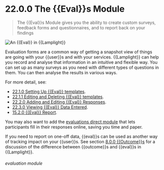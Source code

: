 # 22.0.0 The {{Eval}}s Module

> The {{Eval}}s Module gives you the ability to create custom surveys, feedback forms and questionnaires, and to report back on your findings



![An {{Eval}} in {{Lamplight}}](22.0.0a.png)

Evaluation forms are a common way of getting a snapshot view of things are going with your {{user}}s and with your services. {{Lamplight}} can help you record and analyse that information in an intuitive and flexible way. You can set up as many surveys as you need with different types of questions in them. You can then analyse the results in various ways. 

For more detail, see:
- [22.1.0 Setting Up {{Eval}} templates](/help/index/p/22.1.0).
- [22.1.1 Editing and Deleting {{Eval}} templates](/help/index/p/22.1.1).
- [22.2.0 Adding and Editing {{Eval}} Responses](/help/index/p/22.2.0).
- [22.3.0 Viewing {{Eval}} Data Entered](/help/index/p/22.3.0).
- [15.2.0 {{Eval}} Report](/help/index/p/15.2.0).

You may also want to add the [evaluations direct module](/help/index/p/23) that lets participants fill in their responses online, saving you time and paper.

If you need to report on one-off data, {{eval}}s can be used as another way of tracking impact on your {{user}}s. See section [8.0.0 {{Outcome}}s](/help/index/p/8.0.0) for a discussion of the difference between {{outcome}}s and {{eval}}s in {{Lamplight}}. 


###### evaluation module

